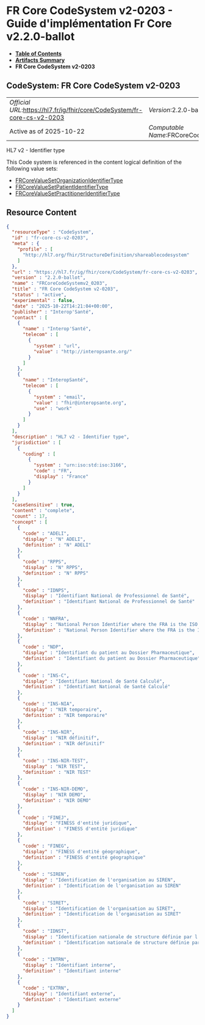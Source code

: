 # FR Core CodeSystem v2-0203 - Guide d'implémentation Fr Core v2.2.0-ballot

* [**Table of Contents**](toc.md)
* [**Artifacts Summary**](artifacts.md)
* **FR Core CodeSystem v2-0203**

## CodeSystem: FR Core CodeSystem v2-0203 

| | |
| :--- | :--- |
| *Official URL*:https://hl7.fr/ig/fhir/core/CodeSystem/fr-core-cs-v2-0203 | *Version*:2.2.0-ballot |
| Active as of 2025-10-22 | *Computable Name*:FRCoreCodeSystemv2_0203 |

 
HL7 v2 - Identifier type 

 This Code system is referenced in the content logical definition of the following value sets: 

* [FRCoreValueSetOrganizationIdentifierType](ValueSet-fr-core-vs-organization-identifier-type.md)
* [FRCoreValueSetPatientIdentifierType](ValueSet-fr-core-vs-patient-identifier-type.md)
* [FRCoreValueSetPractitionerIdentifierType](ValueSet-fr-core-vs-practitioner-identifier-type.md)



## Resource Content

```json
{
  "resourceType" : "CodeSystem",
  "id" : "fr-core-cs-v2-0203",
  "meta" : {
    "profile" : [
      "http://hl7.org/fhir/StructureDefinition/shareablecodesystem"
    ]
  },
  "url" : "https://hl7.fr/ig/fhir/core/CodeSystem/fr-core-cs-v2-0203",
  "version" : "2.2.0-ballot",
  "name" : "FRCoreCodeSystemv2_0203",
  "title" : "FR Core CodeSystem v2-0203",
  "status" : "active",
  "experimental" : false,
  "date" : "2025-10-22T14:21:04+00:00",
  "publisher" : "Interop'Santé",
  "contact" : [
    {
      "name" : "Interop'Santé",
      "telecom" : [
        {
          "system" : "url",
          "value" : "http://interopsante.org/"
        }
      ]
    },
    {
      "name" : "InteropSanté",
      "telecom" : [
        {
          "system" : "email",
          "value" : "fhir@interopsante.org",
          "use" : "work"
        }
      ]
    }
  ],
  "description" : "HL7 v2 - Identifier type",
  "jurisdiction" : [
    {
      "coding" : [
        {
          "system" : "urn:iso:std:iso:3166",
          "code" : "FR",
          "display" : "France"
        }
      ]
    }
  ],
  "caseSensitive" : true,
  "content" : "complete",
  "count" : 17,
  "concept" : [
    {
      "code" : "ADELI",
      "display" : "N° ADELI",
      "definition" : "N° ADELI"
    },
    {
      "code" : "RPPS",
      "display" : "N° RPPS",
      "definition" : "N° RPPS"
    },
    {
      "code" : "IDNPS",
      "display" : "Identifiant National de Professionnel de Santé",
      "definition" : "Identifiant National de Professionnel de Santé"
    },
    {
      "code" : "NNFRA",
      "display" : "National Person Identifier where the FRA is the ISO table 3166 3-character (alphabetic) country code",
      "definition" : "National Person Identifier where the FRA is the ISO table 3166 3-character (alphabetic) country code"
    },
    {
      "code" : "NDP",
      "display" : "Identifiant du patient au Dossier Pharmaceutique",
      "definition" : "Identifiant du patient au Dossier Pharmaceutique"
    },
    {
      "code" : "INS-C",
      "display" : "Identifiant National de Santé Calculé",
      "definition" : "Identifiant National de Santé Calculé"
    },
    {
      "code" : "INS-NIA",
      "display" : "NIR temporaire",
      "definition" : "NIR temporaire"
    },
    {
      "code" : "INS-NIR",
      "display" : "NIR définitif",
      "definition" : "NIR définitif"
    },
    {
      "code" : "INS-NIR-TEST",
      "display" : "NIR TEST",
      "definition" : "NIR TEST"
    },
    {
      "code" : "INS-NIR-DEMO",
      "display" : "NIR DEMO",
      "definition" : "NIR DEMO"
    },
    {
      "code" : "FINEJ",
      "display" : "FINESS d'entité juridique",
      "definition" : "FINESS d'entité juridique"
    },
    {
      "code" : "FINEG",
      "display" : "FINESS d'entité géographique",
      "definition" : "FINESS d'entité géographique"
    },
    {
      "code" : "SIREN",
      "display" : "Identification de l'organisation au SIREN",
      "definition" : "Identification de l'organisation au SIREN"
    },
    {
      "code" : "SIRET",
      "display" : "Identification de l'organisation au SIRET",
      "definition" : "Identification de l'organisation au SIRET"
    },
    {
      "code" : "IDNST",
      "display" : "Identification nationale de structure définie par l’ANS dans le CI_SIS",
      "definition" : "Identification nationale de structure définie par l’ANS dans le CI_SIS"
    },
    {
      "code" : "INTRN",
      "display" : "Identifiant interne",
      "definition" : "Identifiant interne"
    },
    {
      "code" : "EXTRN",
      "display" : "Identifiant externe",
      "definition" : "Identifiant externe"
    }
  ]
}

```
